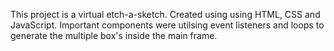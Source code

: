 This project is a virtual etch-a-sketch.
Created using using HTML, CSS and JavaScript.
Important components were utilsing event listeners and loops to generate the multiple box's inside the main frame.
